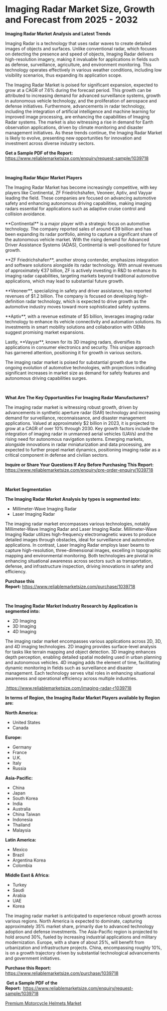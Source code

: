 <p><h1>Imaging Radar Market Size, Growth and Forecast from 2025 - 2032</h1></p><p><strong>Imaging Radar Market Analysis and Latest Trends</strong></p>
<p><p>Imaging Radar is a technology that uses radar waves to create detailed images of objects and surfaces. Unlike conventional radar, which focuses on detecting the presence and speed of objects, Imaging Radar delivers high-resolution imagery, making it invaluable for applications in fields such as defense, surveillance, agriculture, and environment monitoring. This technology operates effectively in various weather conditions, including low visibility scenarios, thus expanding its application scope.</p><p>The Imaging Radar Market is poised for significant expansion, expected to grow at a CAGR of 7.6% during the forecast period. This growth can be attributed to increasing demand for advanced surveillance systems, growth in autonomous vehicle technology, and the proliferation of aerospace and defense initiatives. Furthermore, advancements in radar technology, including the integration of artificial intelligence and machine learning for improved image processing, are enhancing the capabilities of Imaging Radar systems. The market is also witnessing a rise in demand for Earth observation applications, driven by climate monitoring and disaster management initiatives. As these trends continue, the Imaging Radar Market is likely to evolve, presenting new opportunities for innovation and investment across diverse industry sectors.</p></p>
<p><strong>Get a Sample PDF of the Report:&nbsp;</strong> <a href="https://www.reliablemarketsize.com/enquiry/request-sample/1039718?utm_campaign=3192&utm_medium=2&utm_source=Github&utm_content=ia&utm_term=30032025&utm_id=imaging-radar">https://www.reliablemarketsize.com/enquiry/request-sample/1039718</a></p>
<p>&nbsp;</p>
<p><strong>Imaging Radar Major Market Players</strong></p>
<p><p>The Imaging Radar Market has become increasingly competitive, with key players like Continental, ZF Friedrichshafen, Veoneer, Aptiv, and Vayyar leading the field. These companies are focused on advancing automotive safety and enhancing autonomous driving capabilities, making imaging radars essential for applications such as adaptive cruise control and collision avoidance.</p><p>**Continental** is a major player with a strategic focus on automotive technology. The company reported sales of around €39 billion and has been expanding its radar portfolio, aiming to capture a significant share of the autonomous vehicle market. With the rising demand for Advanced Driver Assistance Systems (ADAS), Continental is well-positioned for future growth.</p><p>**ZF Friedrichshafen**, another strong contender, emphasizes integration and software solutions alongside its radar technology. With annual revenues of approximately €37 billion, ZF is actively investing in R&D to enhance its imaging radar capabilities, targeting markets beyond traditional automotive applications, which may lead to substantial future growth.</p><p>**Veoneer**, specializing in safety and driver assistance, has reported revenues of $1.2 billion. The company is focused on developing high-definition radar technology, which is expected to drive growth as the automotive industry moves toward more sophisticated safety systems.</p><p>**Aptiv**, with a revenue estimate of $5 billion, leverages imaging radar technology to enhance its vehicle connectivity and automation solutions. Its investments in smart mobility solutions and collaboration with OEMs suggest promising market expansions.</p><p>Lastly, **Vayyar**, known for its 3D imaging radars, diversifies its applications in consumer electronics and security. This unique approach has garnered attention, positioning it for growth in various sectors.</p><p>The imaging radar market is poised for substantial growth due to the ongoing evolution of automotive technologies, with projections indicating significant increases in market size as demand for safety features and autonomous driving capabilities surges.</p></p>
<p>&nbsp;</p>
<p><strong>What Are The Key Opportunities For Imaging Radar Manufacturers?</strong></p>
<p><p>The imaging radar market is witnessing robust growth, driven by advancements in synthetic aperture radar (SAR) technology and increasing demand for surveillance, reconnaissance, and disaster management applications. Valued at approximately $2 billion in 2023, it is projected to grow at a CAGR of over 10% through 2030. Key growth factors include the integration of imaging radar in unmanned aerial vehicles (UAVs) and the rising need for autonomous navigation systems. Emerging markets, alongside innovations in radar miniaturization and data processing, are expected to further propel market dynamics, positioning imaging radar as a critical component in defense and civilian sectors.</p></p>
<p><strong>Inquire or Share Your Questions If Any Before Purchasing This Report:</strong> <a href="https://www.reliablemarketsize.com/enquiry/pre-order-enquiry/1039718?utm_campaign=3192&utm_medium=2&utm_source=Github&utm_content=ia&utm_term=30032025&utm_id=imaging-radar">https://www.reliablemarketsize.com/enquiry/pre-order-enquiry/1039718</a></p>
<p>&nbsp;</p>
<p><strong>Market Segmentation</strong></p>
<p><strong>The Imaging Radar Market Analysis by types is segmented into:</strong></p>
<p><ul><li>Millimeter-Wave Imaging Radar</li><li>Laser Imaging Radar</li></ul></p>
<p><p>The imaging radar market encompasses various technologies, notably Millimeter-Wave Imaging Radar and Laser Imaging Radar. Millimeter-Wave Imaging Radar utilizes high-frequency electromagnetic waves to produce detailed images through obstacles, ideal for surveillance and automotive applications. In contrast, Laser Imaging Radar employs laser beams to capture high-resolution, three-dimensional images, excelling in topographic mapping and environmental monitoring. Both technologies are pivotal in enhancing situational awareness across sectors such as transportation, defense, and infrastructure inspection, driving innovations in safety and efficiency.</p></p>
<p><strong>Purchase this Report:&nbsp;</strong><a href="https://www.reliablemarketsize.com/purchase/1039718?utm_campaign=3192&utm_medium=2&utm_source=Github&utm_content=ia&utm_term=30032025&utm_id=imaging-radar">https://www.reliablemarketsize.com/purchase/1039718</a></p>
<p>&nbsp;</p>
<p><strong>The Imaging Radar Market Industry Research by Application is segmented into:</strong></p>
<p><ul><li>2D Imaging</li><li>3D Imaging</li><li>4D Imaging</li></ul></p>
<p><p>The imaging radar market encompasses various applications across 2D, 3D, and 4D imaging technologies. 2D imaging provides surface-level analysis for tasks like terrain mapping and object detection. 3D imaging enhances depth perception, enabling detailed spatial modeling used in urban planning and autonomous vehicles. 4D imaging adds the element of time, facilitating dynamic monitoring in fields such as surveillance and disaster management. Each technology serves vital roles in enhancing situational awareness and operational efficiency across multiple industries.</p></p>
<p><a href="https://www.reliablemarketsize.com/imaging-radar-r1039718?utm_campaign=3192&utm_medium=2&utm_source=Github&utm_content=ia&utm_term=30032025&utm_id=imaging-radar">&nbsp;https://www.reliablemarketsize.com/imaging-radar-r1039718</a></p>
<p><strong>In terms of Region, the Imaging Radar Market Players available by Region are:</strong></p>
<p>
    <p> <strong> North America: </strong>
        <ul>
            <li>United States</li>
            <li>Canada</li>
        </ul>
        </p> 
    <p> <strong> Europe: </strong>
        <ul>
            <li>Germany</li>
            <li>France</li>
            <li>U.K.</li>
            <li>Italy</li>
            <li>Russia</li>
        </ul>
        </p> 
    <p> <strong> Asia-Pacific: </strong>
        <ul>
            <li>China</li>
            <li>Japan</li>
            <li>South Korea</li>
            <li>India</li>
            <li>Australia</li>
            <li>China Taiwan</li>
            <li>Indonesia</li>
            <li>Thailand</li>
            <li>Malaysia</li>
        </ul>
        </p> 
    <p> <strong> Latin America: </strong>
        <ul>
            <li>Mexico</li>
            <li>Brazil</li>
            <li>Argentina Korea</li>
            <li>Colombia</li>
        </ul>
        </p> 
    <p> <strong> Middle East & Africa: </strong>
        <ul>
            <li>Turkey</li>
            <li>Saudi</li>
            <li>Arabia</li>
            <li>UAE</li>
            <li>Korea</li>
        </ul>
    </p>
    </p>
<p><p>The imaging radar market is anticipated to experience robust growth across various regions. North America is expected to dominate, capturing approximately 35% market share, primarily due to advanced technology adoption and defense investments. The Asia-Pacific region is projected to hold around 30%, fueled by increasing industrial applications and military modernization. Europe, with a share of about 25%, will benefit from urbanization and infrastructure projects. China, encompassing roughly 10%, is on a growth trajectory driven by substantial technological advancements and government initiatives.</p></p>
<p><strong>Purchase this Report: </strong><a href="https://www.reliablemarketsize.com/purchase/1039718?utm_campaign=3192&utm_medium=2&utm_source=Github&utm_content=ia&utm_term=30032025&utm_id=imaging-radar">https://www.reliablemarketsize.com/purchase/1039718</a></p>
<p>&nbsp;<strong>Get a Sample PDF of the Report:&nbsp;&nbsp;</strong><a href="https://www.reliablemarketsize.com/enquiry/request-sample/1039718?utm_campaign=3192&utm_medium=2&utm_source=Github&utm_content=ia&utm_term=30032025&utm_id=imaging-radar">https://www.reliablemarketsize.com/enquiry/request-sample/1039718</a></p>
<p><strong></strong></p>
<p><p><a href="https://github.com/spoorsusama/Market-Research-Report-List-1/blob/main/premium-motorcycle-helmets-market.md?utm_campaign=3192&utm_medium=2&utm_source=Github&utm_content=ia&utm_term=30032025&utm_id=imaging-radar">Premium Motorcycle Helmets Market</a></p></p>